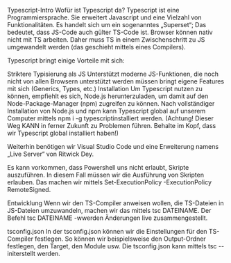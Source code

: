 Typescript-Intro
Wofür ist Typescript da?
Typescript ist eine Programmiersprache. Sie erweitert Javascript und eine Vielzahl von Funktionalitäten. Es handelt sich um ein sogenanntes „Superset“; Das bedeutet, dass JS-Code auch gülter TS-Code ist. Browser können nativ nicht mit TS arbeiten. Daher muss TS in einem Zwischenschritt zu JS umgewandelt werden (das geschieht mittels eines Compilers).

Typescript bringt einige Vorteile mit sich:

Striktere Typisierung als JS
Unterstützt moderne JS-Funktionen, die noch nicht von allen Browsern unterstützt werden müssen
bringt eigene Features mit sich (Generics, Types, etc.)
Installation
Um Typescript nutzen zu können, empfiehlt es sich, Node.js herunterzuladen, um damit auf den Node-Package-Manager (npm) zugreifen zu können. Nach vollständiger Installation von Node.js und npm kann Typescript global auf unserem Computer mittels npm i -g typescriptinstalliert werden. (Achtung! Dieser Weg KANN in ferner Zukunft zu Problemen führen. Behalte im Kopf, dass wir Typescript global installiert haben!)

Weiterhin benötigen wir Visual Studio Code und eine Erweiterung namens „Live Server“ von Ritwick Dey.

Es kann vorkommen, dass Powershell uns nicht erlaubt, Skripte auszuführen. In diesem Fall müssen wir die Ausführung von Skripten erlauben. Das machen wir mittels Set-ExecutionPolicy -ExecutionPolicy RemoteSigned.

Entwicklung
Wenn wir den TS-Compiler anweisen wollen, die TS-Dateien in JS-Dateien umzuwandeln, machen wir das mittels tsc DATEINAME. Der Befehl tsc DATEINAME -wwerden Änderungen live zusammengestellt.

tsconfig.json
In der tsconfig.json können wir die Einstellungen für den TS-Compiler festlegen. So können wir beispielsweise den Output-Ordner festlegen, den Target, den Module usw. Die tsconfig.json kann mittels tsc --initerstellt werden.